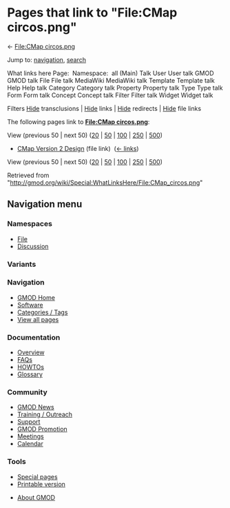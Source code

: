 <div id="mw-page-base" class="noprint">

</div>

<div id="mw-head-base" class="noprint">

</div>

<div id="content" class="mw-body" role="main">

<span id="top"></span>

<div id="mw-js-message" style="display:none;">

</div>



# <span dir="auto">Pages that link to "File:CMap circos.png"</span>

<div id="bodyContent">

<div id="contentSub">

← [File:CMap
circos.png](/wiki/File:CMap_circos.png "File:CMap circos.png")

</div>

<div id="jump-to-nav" class="mw-jump">

Jump to: [navigation](#mw-navigation), [search](#p-search)

</div>

<div id="mw-content-text">

What links here Page:  Namespace:  all (Main) Talk User User talk GMOD
GMOD talk File File talk MediaWiki MediaWiki talk Template Template talk
Help Help talk Category Category talk Property Property talk Type Type
talk Form Form talk Concept Concept talk Filter Filter talk Widget
Widget talk

Filters
[Hide](/mediawiki/index.php?title=Special:WhatLinksHere/File:CMap_circos.png&hidetrans=1 "Special:WhatLinksHere/File:CMap circos.png")
transclusions \|
[Hide](/mediawiki/index.php?title=Special:WhatLinksHere/File:CMap_circos.png&hidelinks=1 "Special:WhatLinksHere/File:CMap circos.png")
links \|
[Hide](/mediawiki/index.php?title=Special:WhatLinksHere/File:CMap_circos.png&hideredirs=1 "Special:WhatLinksHere/File:CMap circos.png")
redirects \|
[Hide](/mediawiki/index.php?title=Special:WhatLinksHere/File:CMap_circos.png&hideimages=1 "Special:WhatLinksHere/File:CMap circos.png")
file links

The following pages link to **[File:CMap
circos.png](/wiki/File:CMap_circos.png "File:CMap circos.png")**:

View (previous 50 \| next 50)
([20](/mediawiki/index.php?title=Special:WhatLinksHere/File:CMap_circos.png&limit=20 "Special:WhatLinksHere/File:CMap circos.png")
\|
[50](/mediawiki/index.php?title=Special:WhatLinksHere/File:CMap_circos.png&limit=50 "Special:WhatLinksHere/File:CMap circos.png")
\|
[100](/mediawiki/index.php?title=Special:WhatLinksHere/File:CMap_circos.png&limit=100 "Special:WhatLinksHere/File:CMap circos.png")
\|
[250](/mediawiki/index.php?title=Special:WhatLinksHere/File:CMap_circos.png&limit=250 "Special:WhatLinksHere/File:CMap circos.png")
\|
[500](/mediawiki/index.php?title=Special:WhatLinksHere/File:CMap_circos.png&limit=500 "Special:WhatLinksHere/File:CMap circos.png"))

- [CMap Version 2
  Design](/wiki/CMap_Version_2_Design "CMap Version 2 Design") (file
  link) ‎ <span class="mw-whatlinkshere-tools">([←
  links](/mediawiki/index.php?title=Special:WhatLinksHere&target=CMap+Version+2+Design "Special:WhatLinksHere"))</span>

View (previous 50 \| next 50)
([20](/mediawiki/index.php?title=Special:WhatLinksHere/File:CMap_circos.png&limit=20 "Special:WhatLinksHere/File:CMap circos.png")
\|
[50](/mediawiki/index.php?title=Special:WhatLinksHere/File:CMap_circos.png&limit=50 "Special:WhatLinksHere/File:CMap circos.png")
\|
[100](/mediawiki/index.php?title=Special:WhatLinksHere/File:CMap_circos.png&limit=100 "Special:WhatLinksHere/File:CMap circos.png")
\|
[250](/mediawiki/index.php?title=Special:WhatLinksHere/File:CMap_circos.png&limit=250 "Special:WhatLinksHere/File:CMap circos.png")
\|
[500](/mediawiki/index.php?title=Special:WhatLinksHere/File:CMap_circos.png&limit=500 "Special:WhatLinksHere/File:CMap circos.png"))

</div>

<div class="printfooter">

Retrieved from
"<http://gmod.org/wiki/Special:WhatLinksHere/File:CMap_circos.png>"

</div>

<div id="catlinks" class="catlinks catlinks-allhidden">

</div>

<div class="visualClear">

</div>

</div>

</div>

<div id="mw-navigation">

## Navigation menu

<div id="mw-head">



<div id="left-navigation">

<div id="p-namespaces" class="vectorTabs" role="navigation"
aria-labelledby="p-namespaces-label">

### Namespaces

- <span id="ca-nstab-image"><a href="/wiki/File:CMap_circos.png" accesskey="c"
  title="View the file page [c]">File</a></span>
- <span id="ca-talk"><a
  href="/mediawiki/index.php?title=File_talk:CMap_circos.png&amp;action=edit&amp;redlink=1"
  accesskey="t"
  title="Discussion about the content page [t]">Discussion</a></span>

</div>

<div id="p-variants" class="vectorMenu emptyPortlet" role="navigation"
aria-labelledby="p-variants-label">

### 

### Variants[](#)

<div class="menu">

</div>

</div>

</div>

<div id="right-navigation">





</div>



</div>

</div>

</div>

<div id="mw-panel">

<div id="p-logo" role="banner">

<a href="/wiki/Main_Page"
style="background-image: url(http://gmod.org/images/GMOD-cogs.png);"
title="Visit the main page"></a>

</div>

<div id="p-Navigation" class="portal" role="navigation"
aria-labelledby="p-Navigation-label">

### Navigation

<div class="body">

- <span id="n-GMOD-Home">[GMOD Home](/wiki/Main_Page)</span>
- <span id="n-Software">[Software](/wiki/GMOD_Components)</span>
- <span id="n-Categories-.2F-Tags">[Categories /
  Tags](/wiki/Categories)</span>
- <span id="n-View-all-pages">[View all
  pages](/wiki/Special:AllPages)</span>

</div>

</div>

<div id="p-Documentation" class="portal" role="navigation"
aria-labelledby="p-Documentation-label">

### Documentation

<div class="body">

- <span id="n-Overview">[Overview](/wiki/Overview)</span>
- <span id="n-FAQs">[FAQs](/wiki/Category:FAQ)</span>
- <span id="n-HOWTOs">[HOWTOs](/wiki/Category:HOWTO)</span>
- <span id="n-Glossary">[Glossary](/wiki/Glossary)</span>

</div>

</div>

<div id="p-Community" class="portal" role="navigation"
aria-labelledby="p-Community-label">

### Community

<div class="body">

- <span id="n-GMOD-News">[GMOD News](/wiki/GMOD_News)</span>
- <span id="n-Training-.2F-Outreach">[Training /
  Outreach](/wiki/Training_and_Outreach)</span>
- <span id="n-Support">[Support](/wiki/Support)</span>
- <span id="n-GMOD-Promotion">[GMOD
  Promotion](/wiki/GMOD_Promotion)</span>
- <span id="n-Meetings">[Meetings](/wiki/Meetings)</span>
- <span id="n-Calendar">[Calendar](/wiki/Calendar)</span>

</div>

</div>

<div id="p-tb" class="portal" role="navigation"
aria-labelledby="p-tb-label">

### Tools

<div class="body">

- <span id="t-specialpages"><a href="/wiki/Special:SpecialPages" accesskey="q"
  title="A list of all special pages [q]">Special pages</a></span>
- <span id="t-print"><a
  href="/mediawiki/index.php?title=Special:WhatLinksHere/File:CMap_circos.png&amp;printable=yes"
  rel="alternate" accesskey="p"
  title="Printable version of this page [p]">Printable version</a></span>

</div>

</div>

</div>

</div>

<div id="footer" role="contentinfo">

- <span id="footer-places-about">[About
  GMOD](/wiki/GMOD:About "GMOD:About")</span>

<!-- -->






</div>
